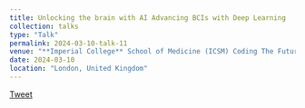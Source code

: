 ```yaml
---
title: Unlocking the brain with AI Advancing BCIs with Deep Learning
collection: talks
type: "Talk"
permalink: 2024-03-10-talk-11
venue: "**Imperial College** School of Medicine (ICSM) Coding The Future of Healthcare Conference 2024"
date: 2024-03-10
location: "London, United Kingdom"
---
```


[Tweet](https://twitter.com/ntinosbarmpas/status/1730196094745727476?s=46&t=4TmpE2ufZxNUkRwA4FDqig)
